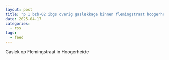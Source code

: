 ```yaml
---
layout: post
title: "p 1 bzb-02 ibgs overig gaslekkage binnen flemingstraat hoogerheide 201092 201444 201441"
date: 2025-04-17
categories: 
  - rss
tags: 
  - feed
---
```


Gaslek op Flemingstraat in Hoogerheide
